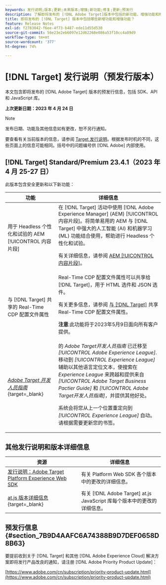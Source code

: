 ```yaml
---
keywords: 发行说明;版本;更新;未来版本;增强;新功能;修复;更新;预发行
description: 了解即将发布的 [!DNL Adobe Target]版本中包括的新功能、增强功能和修复，包括 SDK、API 和 JavaScript 库。
title: 即将发布的 [!DNL Target] 版本中包括哪些新增功能和增强功能？
feature: Release Notes
exl-id: f2783042-f6ee-4f73-b487-ede11d55d530
source-git-commit: 56e23e2eb6097e12d62268e086a53f10cc4a89d9
workflow-type: tm+mt
source-wordcount: '377'
ht-degree: 74%

---
```


# [!DNL Target] 发行说明（预发行版本）

本文包含即将发布的 [!DNL Adobe Target] 版本的预发行信息，包括 SDK、API 和 JavaScript 库。

**上次更新日期：2023 年 4 月 24 日**

>[!NOTE]
>
>发布日期、功能及其他信息如有更改，恕不另行通知。
>
>要查看有关当前版本的信息，请参阅 [Target 发行说明](release-notes.md)。根据发布时机的不同，这些页面上的信息可能相同。括号中的问题编号供 [!DNL Adobe] 内部使用。

## [!DNL Target] Standard/Premium 23.4.1（2023 年 4 月 25-27 日）

此版本包含安全更新和以下新功能：

| 功能 | 详细信息 |
|--- |--- |
| 用于 Headless 个性化和试验的 AEM [!UICONTROL 内容片段] | 在 [!DNL Target] 活动中使用 [!DNL Adobe Experience Manager] (AEM) [!UICONTROL 内容片段]。将简单易用的 AEM 与 [!DNL Target] 中强大的人工智能 (AI) 和机器学习 (ML) 功能结合使用，帮助进行 Headless 个性化和试验。<P>有关详细信息，请参阅 [AEM [!UICONTROL 内容片段]](/help/main/c-integrating-target-with-mac/aem/content-fragments-aem.md)。 |
| 与 [!DNL Target] 共享的 Real-Time CDP 配置文件属性 | Real-Time CDP 配置文件属性可以共享给 [!DNL Target]，用于 HTML 选件和 JSON 选件。<P>有关更多信息，请参阅 [与  [!DNL Target]](/help/main/c-integrating-target-with-mac/integrating-with-rtcdp.md#rtcdp-profile-attributes) 共享 Real-Time CDP 配置文件属性。<p>**注意**:此功能将于2023年5月9日面向所有客户提供。 |
| [*Adobe Target 开发人员指南*](https://experienceleague.adobe.com/docs/target-dev/developer/overview.html){target=_blank} | 的 *Adobe Target开发人员指南* 已迁移至 *[!UICONTROL Adobe Experience League]*. 移动到 *[!UICONTROL Experience League]* 辅助以其他语言定位文本，使搜索在 *Experience League* 来跨越和提供来自 *[!UICONTROL Adobe Target Business Pactier Guide]* 和 *[!UICONTROL Adobe Target开发人员指南]*，并提供其他好处。<P>系统会将您从上一个位置重定向到 *[!UICONTROL Experience League]* 自动。 请根据需要更新您的书签。 |

## 其他发行说明和版本详细信息

| 资源 | 详细信息 |
|--- |--- |
| [发行说明：Adobe Target Platform Experience Web SDK](https://experienceleague.adobe.com/docs/experience-platform/edge/release-notes.html?lang=zh-Hans) | 有关 Platform Web SDK 各个版本中的更改的详细信息。 |
| [at.js 版本详细信息](https://experienceleague.corp.adobe.com/docs/target-dev/developer/client-side/at-js-implementation/target-atjs-versions.html){target=_blank} | 有关 [!DNL Adobe Target] at.js JavaScript 库每个版本中的更改的详细信息。 |

## 预发行信息 {#section_7B9D4AAFC6A74388B9D7DEF0658D8B63}

要提前收到关于 [!DNL Target] 和其他 [!DNL Adobe Experience Cloud] 解决方案即将发行产品改良的通知，请注册 [!DNL Adobe Priority Product Update]：

[https://www.adobe.com/cn/subscription/priority-product-update.html](https://www.adobe.com/cn/subscription/priority-product-update.html)
